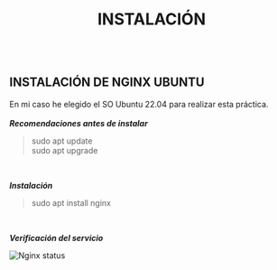 <h1 align="center"> INSTALACIÓN </h1>  
<BR>
<BR>

## INSTALACIÓN DE NGINX UBUNTU  
En mi caso he elegido el SO Ubuntu 22.04 para realizar esta práctica.  
<br>
*__Recomendaciones antes de instalar__*  
> sudo apt update  
> sudo apt upgrade

<br>

*__Instalación__*
> sudo apt install nginx

<br>

*__Verificación del servicio__*

![Nginx status](./img/ngix_status.png)  
